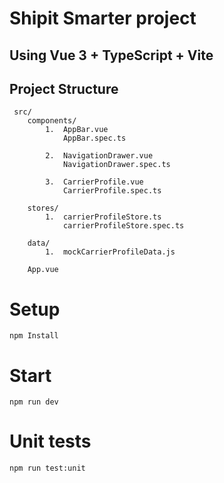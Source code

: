 # Shipit Smarter project 

## Using Vue 3 + TypeScript + Vite

## Project Structure


     src/
        components/
            1.  AppBar.vue
                AppBar.spec.ts 

            2.  NavigationDrawer.vue
                NavigationDrawer.spec.ts
            
            3.  CarrierProfile.vue
                CarrierProfile.spec.ts

        stores/
            1.  carrierProfileStore.ts
                carrierProfileStore.spec.ts 

        data/
            1.  mockCarrierProfileData.js

        App.vue

# Setup
    npm Install

# Start
    npm run dev

# Unit tests
    npm run test:unit
                
            
                